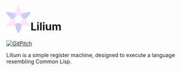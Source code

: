 <img align="left" width="64px" src="res/logo.png" />

# Lilium

[![GitPitch](https://gitpitch.com/assets/badge.svg)](https://gitpitch.com/cluosh/lilium/master?grs=github&t=white)

Lilium is a simple register machine, designed to execute a language resembling Common Lisp.
